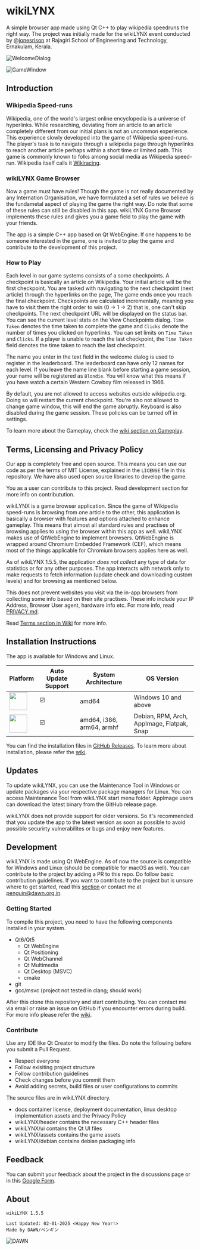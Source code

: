 # wikiLYNX

A simple browser app made using Qt C++ to play wikipedia speedruns the right way. The project was initially made for the wikiLYNX event conducted by [@jonesrison](https://jonesrison.github.io) at Rajagiri School of Engineering and Technology, Ernakulam, Kerala.

![WelcomeDialog](https://projects.dawn.org.in/wikilynx/.cfg/assets/WelcomeDialog.png)

![GameWindow](https://projects.dawn.org.in/wikilynx/.cfg/assets/GameWindow.png)

## Introduction

### Wikipedia Speed-runs

Wikipedia, one of the world's largest online encyclopedia is a universe of hyperlinks. While researching, deviating from an article to an article completely different from our initial plans is not an uncommon experience. This experience slowly developed into the game of Wikipedia speed-runs. The player's task is to navigate through a wikipedia page through hyperlinks to reach another article perhaps within a short time or limited path.
This game is commonly known to folks among social media as Wikipedia speed-run. Wikipedia itself calls it [Wikiracing](https://wikipedia.org/wiki/Wikiracing).

### wikiLYNX Game Browser

Now a game must have rules! Though the game is not really documented by any Internation Organisation, we have formulated a set of rules we believe is the fundametal aspect of playing the game the right way. Do note that some of these rules can still be disabled in this app. wikiLYNX Game Browser implements these rules and gives you a game field to play the game with your friends.

The app is a simple C++ app based on Qt WebEngine. If one happens to be someone interested in the game, one is invited to play the game and contribute to the development of this project.

### How to Play

Each level in our game systems consists of a some checkpoints. A checkpoint is basically an article on Wikipedia. Your initial article will be the first checkpoint. You are tasked with navigating to the next checkpoint (next article) through the hyperlinks on the page, The game ends once you reach the final checkpoint. Checkpoints are calculated incrementally, meaning you have to visit them the right order to win (0 -> 1 -> 2) that is, one can't skip checkpoints. The next checkpoint URL will be displayed on the status bar. You can see the current level stats on the View Checkpoints dialog. `Time Taken` denotes the time taken to complete the game and `Clicks` denote the number of times you clicked on hyperlinks. You can set limits on `Time Taken` and `Clicks`. If a player is unable to reach the last checkpoint, the `Time Taken` field denotes the time taken to reach the last checkpoint.

The name you enter in the text field in the welcome dialog is used to register in the leaderboard. The leaderboard can have only 12 names for each level. If you leave the name line blank before starting a game session, your name will be registered as `Blondie`. You will know what this means if you have watch a certain Western Cowboy film released in 1966.

By default, you are not allowed to access websites outside wikipedia.org. Doing so will restart the current checkpoint. You're also not allowed to change game window, this will end the game abruptly. Keyboard is also disabled during the game session. These policies can be turned off in settings.

To learn more about the Gameplay, check the [wiki section on Gameplay](https://github.com/flamboyantpenguin/wikilynx/wiki/Game-%7C-Gameplay).

## Terms, Licensing and Privacy Policy

Our app is completely free and open source. This means you can use our code as per the terms of MIT License, explained in the `LICENSE` file in this repository. We have also used open source libraries to develop the game.

You as a user can contribute to this project. Read development section for more info on contributution.

wikiLYNX is a game browser application. Since the game of Wikipedia speed-runs is browsing from one article to the other, this application is basically a browser with features and options attached to enhance gameplay. This means that almost all standard rules and practises of browsing applies to using the browser within this app as well.
wikiLYNX makes use of QtWebEngine to implement browsers. QtWebEngine is wrapped around Chromium Embedded Framework (CEF), which means most of the things applicable for Chromium browsers applies here as well.

As of wikiLYNX 1.5.5, the application *does not collect* any type of data for statistics or for any other purposes. The app interacts with network only to make requests to fetch information (update check and downloading custom levels) and for browsing as mentioned below.

This does not prevent websites you visit via the in-app browsers from collecting some info based on their site practises. These info include your IP Address, Browser User agent, hardware info etc. For more info, read [PRIVACY.md](https://github.com/flamboyantpenguin/wikilynx/blob/master/docs/PRIVACY.md).

Read [Terms section in Wiki](https://github.com/flamboyantpenguin/wikilynx/wiki/Development) for more info.

## Installation Instructions

The app is available for Windows and Linux.

| Platform                                                                                                                 | Auto Update Support | System Architecture  | OS Version            |
| -------------------------------------------------------------------------------------------------------------------------|------------- | -------------------- | --------------------- |
| [<img src="https://github.com/user-attachments/assets/410801d9-79a6-4a69-b783-976f0592ecdb" width="48">](https://github.com/flamboyantpenguin/wikilynx/wiki/Installation#windows)                   |      ☑️      |  amd64               | Windows 10 and above  |
| [<img src="https://github.com/user-attachments/assets/041eb89f-7c98-4e18-b3c9-ac448558a9dd" width="48">](https://github.com/flamboyantpenguin/wikilynx/wiki/Installation#linux)                   |      ☑️      |  amd64, i386, arm64, armhf | Debian, RPM, Arch, AppImage, Flatpak, Snap    |

You can find the installation files in [GitHub Releases](https://github.com/flamboyantpenguin/wikilynx/releases/latest). To learn more about installation, please refer the [wiki](https://github.com/flamboyantpenguin/wikilynx/wiki/Installation).

## Updates

To update wikiLYNX, you can use the Maintenance Tool in Windows or update packages via your respective package managers for Linux. You can access Maintenance Tool from wikiLYNX start menu folder. AppImage users can download the latest binary from the GitHub release page. 

wikiLYNX does not provide support for older versions. So it's recommended that you update the app to the latest version as soon as possible to avoid possible securirty vulnerabilites or bugs and enjoy new features. 

## Development

wikiLYNX is made using Qt WebEngine. As of now the source is compatible for Windows and Linux (should be compatible for macOS as well). You can contribute to the project by adding a PR to this repo. Do follow basic contribution guidelines. If you want to contribute to the project but is unsure where to get started, read this [section](https://github.com/flamboyantpenguin/wikilynx/wiki/Development) or contact me at [penguin@dawn.org.in](mailto:penguin@dawn.org.in).

### Getting Started

To compile this project, you need to have the following components installed in your system.

- Qt6/Qt5
  - Qt WebEngine
  - Qt Positioning
  - Qt WebChannel
  - Qt Multimedia
  - Qt Desktop (MSVC)
  - cmake
- git
- gcc/msvc (project not tested in clang; should work)

After this clone this repository and start contributing. You can contact me via email or raise an issue on GitHub if you
encounter errors during build. For more info please refer the [wiki](https://github.com/flamboyantpenguin/wikilynx/wiki/Development).

### Contribute

Use any IDE like Qt Creator to modify the files. Do note the following before you submit a Pull Request.

- Respect everyone
- Follow exisiting project structure
- Follow contribution guidelines
- Check changes before you commit them
- Avoid adding secrets, build files or user configurations to commits

The source files are in wikiLYNX directory.

- docs container license, deployment documentation, linux desktop implementation assets and the Privacy Policy
- wikiLYNX/header contains the necessary C++ header files
- wikiLYNX/ui contains the Qt UI files
- wikiLYNX/assets contains the game assets
- wikiLYNX/debian contains debian packaging info

## Feedback

You can submit your feedback about the project in the discussions page or in this [Google Form](https://forms.gle/SScZKbFLFBffdVay8).

## About

```Txt
wikiLYNX 1.5.5

Last Updated: 02-01-2025 <Happy New Year!>
Made by DAWN/ペンギン
```

![DAWN](https://github.com/user-attachments/assets/e634151e-0178-4168-aca4-9664237d7ace)
